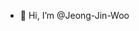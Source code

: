 - 👋 Hi, I’m @Jeong-Jin-Woo

<!---
Jeong-Jin-Woo/Jeong-Jin-Woo is a ✨ special ✨ repository because its `README.md` (this file) appears on your GitHub profile.
You can click the Preview link to take a look at your changes.
--->
